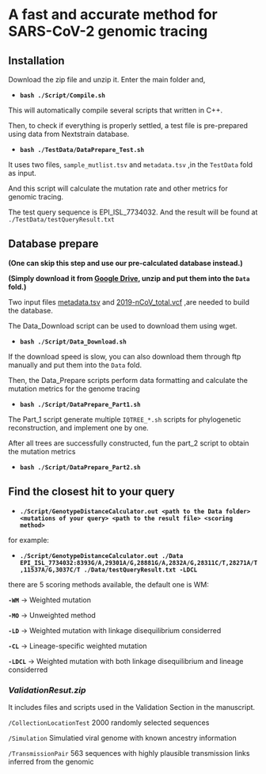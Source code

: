 # A fast and accurate method for SARS-CoV-2 genomic tracing

## Installation

Download the zip file and unzip it. Enter the main folder and,

- **`bash ./Script/Compile.sh`**

This will automatically compile several scripts that written in C++.

Then, to check if everything is properly settled, a test file is pre-prepared using data from Nextstrain database.

- **`bash ./TestData/DataPrepare_Test.sh`**

It uses two files, `sample_mutlist.tsv` and `metadata.tsv` ,in the `TestData` fold as input.

And this script will calculate the mutation rate and other metrics for genomic tracing.

The test query sequence is EPI_ISL_7734032. And the result will be found at `./TestData/testQueryResult.txt`

## Database prepare

**(One can skip this step and use our pre-calculated database instead.)**

**(Simply download it from [Google Drive](https://drive.google.com/drive/folders/1feiqGvoKvP9NDxh__GTdzaMiNpTrpoMR?usp=sharing), unzip and put them into the `Data` fold.)**

Two input files [metadata.tsv](https://ngdc.cncb.ac.cn/ncov/genome/export/meta) and [2019-nCoV_total.vcf](https://download.cncb.ac.cn/GVM/Coronavirus/vcf/2019-nCoV_total.vcf.gz) ,are needed to build the database.

The Data_Download script can be used to download them using wget.

- **`bash ./Script/Data_Download.sh`**

If the download speed is slow, you can also download them through ftp manually and put them into the `Data` fold.

Then, the Data_Prepare scripts perform data formatting and calculate the mutation metrics for the genome tracing

- **`bash ./Script/DataPrepare_Part1.sh`**

The Part_1 script generate multiple `IQTREE_*.sh` scripts for phylogenetic reconstruction, and implement one by one.

After all trees are successfully constructed, fun the part_2 script to obtain the mutation metrics

- **`bash ./Script/DataPrepare_Part2.sh`**


    
##  Find the closest hit to your query

- **`./Script/GenotypeDistanceCalculator.out <path to the Data folder> <mutations of your query> <path to the result file> <scoring method>`**

for example:

- **`./Script/GenotypeDistanceCalculator.out ./Data EPI_ISL_7734032:8393G/A,29301A/G,28881G/A,2832A/G,28311C/T,28271A/T,11537A/G,3037C/T ./Data/testQueryResult.txt -LDCL`**

there are 5 scoring methods available, the default one is WM:

**`-WM`** -> Weighted mutation

**`-MO`** -> Unweighted method

**`-LD`** -> Weighted mutation with linkage disequilibrium considerred

**`-CL`** -> Lineage-specific weighted mutation

**`-LDCL`** -> Weighted mutation with both linkage disequilibrium and lineage considerred

### *ValidationResut.zip*
It includes files and scripts used in the Validation Section in the manuscript.

`/CollectionLocationTest` 2000 randomly selected sequences

`/Simulation` Simulatied viral genome with known ancestry information

`/TransmissionPair` 563 sequences with highly plausible transmission links inferred from the genomic

